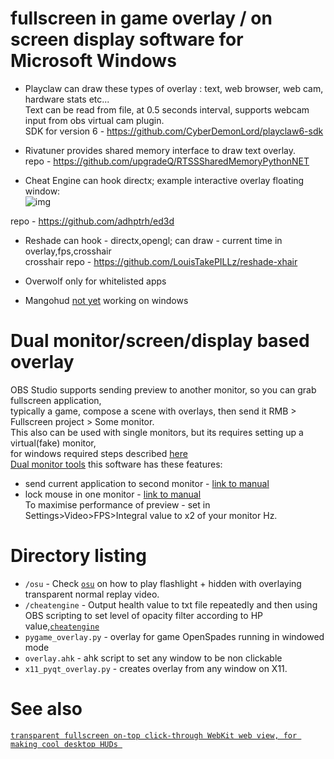 # fullscreen in game overlay / on screen display software for Microsoft Windows
- Playclaw can draw these types of overlay : text, web browser, web cam, hardware stats etc...  
Text can be read from file, at 0.5 seconds interval, supports webcam input from obs virtual cam plugin.  
SDK for version 6 - https://github.com/CyberDemonLord/playclaw6-sdk  

- Rivatuner provides shared memory interface to draw text overlay.  
repo - https://github.com/upgradeQ/RTSSSharedMemoryPythonNET   

- Cheat Engine can hook directx; example interactive overlay floating window:  
![img](https://i.imgur.com/DcLuAXj.gif)  

repo - https://github.com/adhptrh/ed3d

- Reshade can hook -  directx,opengl; can draw -  current time in overlay,fps,crosshair  
crosshair repo - https://github.com/LouisTakePILLz/reshade-xhair

- Overwolf only for whitelisted apps
- Mangohud [not yet](https://github.com/flightlessmango/MangoHud/issues/222) working on windows
# Dual monitor/screen/display based overlay
OBS Studio supports sending preview to another monitor, so you can grab fullscreen application,  
typically a game, compose a scene with overlays, then send it RMB > Fullscreen project > Some monitor.  
This also can be used with single monitors, but its requires setting up a virtual(fake) monitor,  
for windows required steps described [here](https://superuser.com/questions/62051/is-there-a-way-to-fake-a-dual-second-monitor)   
[Dual monitor tools](http://dualmonitortool.sourceforge.net/) this software has these features:  
- send current application to second monitor - [link to manual](http://dualmonitortool.sourceforge.net/dmt_swapscreen.html)  
- lock mouse in one monitor - [link to manual](dualmonitortool.sourceforge.net/dmt_cursor.html)  
To maximise performance of preview - set in Settings>Video>FPS>Integral value to x2 of your monitor Hz.  

# Directory listing 
- `/osu` - Check [`osu`](osu/osu.md) on how to play flashlight + hidden with overlaying transparent normal replay video.
- `/cheatengine` -  Output health value to txt file repeatedly and then using OBS scripting to set level of opacity filter according to HP value,[`cheatengine`](cheatengine/cheatengine.md)
- `pygame_overlay.py` - overlay for game OpenSpades running in windowed mode
- `overlay.ahk` - ahk script to set any window to be non clickable 
- `x11_pyqt_overlay.py` - creates overlay from any window on X11.
# See also
 [`transparent fullscreen on-top click-through WebKit web view, for making cool desktop HUDs `](https://github.com/anko/hudkit)
